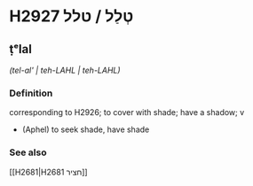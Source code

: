# H2927 טְלַל / טלל

## ṭᵉlal

_(tel-al' | teh-LAHL | teh-LAHL)_

### Definition

corresponding to H2926; to cover with shade; have a shadow; v

- (Aphel) to seek shade, have shade

### See also

[[H2681|H2681 חציר]]
